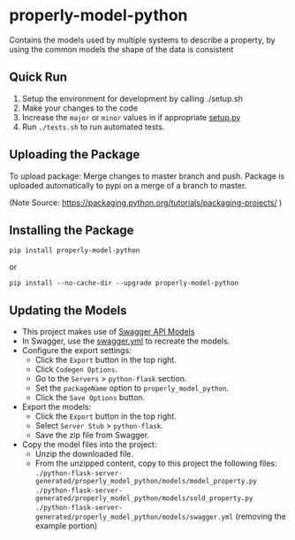 # properly-model-python

Contains the models used by multiple systems to describe a property, by using the common models the shape
of the data is consistent

## Quick Run

1. Setup the environment for development by calling ./setup.sh
2. Make your changes to the code
3. Increase the `major` or `minor` values in if appropriate [setup.py](https://github.com/GoProperly/properly-model-python/blob/master/setup.py#L8)
4. Run `./tests.sh` to run automated tests.

## Uploading the Package

To upload package: 
Merge changes to master branch and push. Package is uploaded automatically to pypi on a merge of a branch to master. 

(Note Source: https://packaging.python.org/tutorials/packaging-projects/ )


## Installing the Package 

`pip install properly-model-python`

or

`pip install --no-cache-dir --upgrade properly-model-python`


## Updating the Models
* This project makes use of [Swagger API Models](https://app.swaggerhub.com/)
* In Swagger, use the [swagger.yml](./properly_model_python/models/swagger.yml) to recreate the models.
* Configure the export settings:
    * Click the `Export` button in the top right.
    * Click `Codegen Options`.
    * Go to the `Servers` > `python-flask` section.
    * Set the `packageName` option to `properly_model_python`.
    * Click the `Save Options` button. 
* Export the models:
    * Click the `Export` button in the top right.
    * Select `Server Stub` > `python-flask`.
    * Save the zip file from Swagger.
* Copy the model files into the project:
    * Unzip the downloaded file.
    * From the unzipped content, copy to this project the following files: 
    `./python-flask-server-generated/properly_model_python/models/model_property.py`
    `./python-flask-server-generated/properly_model_python/models/sold_property.py`
    `./python-flask-server-generated/properly_model_python/models/swagger.yml` (removing the example portion)
